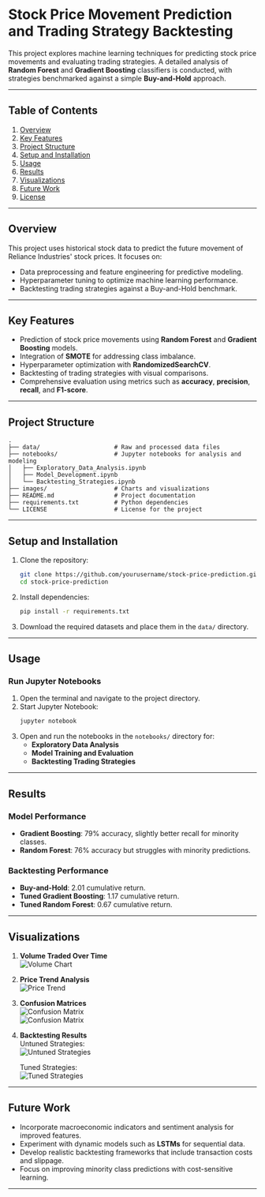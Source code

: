 
# **Stock Price Movement Prediction and Trading Strategy Backtesting**

This project explores machine learning techniques for predicting stock price movements and evaluating trading strategies. A detailed analysis of **Random Forest** and **Gradient Boosting** classifiers is conducted, with strategies benchmarked against a simple **Buy-and-Hold** approach.

---

## **Table of Contents**
1. [Overview](#overview)
2. [Key Features](#key-features)
3. [Project Structure](#project-structure)
4. [Setup and Installation](#setup-and-installation)
5. [Usage](#usage)
6. [Results](#results)
7. [Visualizations](#visualizations)
8. [Future Work](#future-work)
9. [License](#license)

---

## **Overview**

This project uses historical stock data to predict the future movement of Reliance Industries' stock prices. It focuses on:
- Data preprocessing and feature engineering for predictive modeling.
- Hyperparameter tuning to optimize machine learning performance.
- Backtesting trading strategies against a Buy-and-Hold benchmark.

---

## **Key Features**
- Prediction of stock price movements using **Random Forest** and **Gradient Boosting** models.
- Integration of **SMOTE** for addressing class imbalance.
- Hyperparameter optimization with **RandomizedSearchCV**.
- Backtesting of trading strategies with visual comparisons.
- Comprehensive evaluation using metrics such as **accuracy**, **precision**, **recall**, and **F1-score**.

---

## **Project Structure**
```
.
├── data/                     # Raw and processed data files
├── notebooks/                # Jupyter notebooks for analysis and modeling
│   ├── Exploratory_Data_Analysis.ipynb
│   ├── Model_Development.ipynb
│   └── Backtesting_Strategies.ipynb
├── images/                   # Charts and visualizations
├── README.md                 # Project documentation
├── requirements.txt          # Python dependencies
└── LICENSE                   # License for the project
```

---

## **Setup and Installation**

1. Clone the repository:
   ```bash
   git clone https://github.com/yourusername/stock-price-prediction.git
   cd stock-price-prediction
   ```

2. Install dependencies:
   ```bash
   pip install -r requirements.txt
   ```

3. Download the required datasets and place them in the `data/` directory.

---

## **Usage**

### **Run Jupyter Notebooks**
1. Open the terminal and navigate to the project directory.
2. Start Jupyter Notebook:
   ```bash
   jupyter notebook
   ```
3. Open and run the notebooks in the `notebooks/` directory for:
   - **Exploratory Data Analysis**
   - **Model Training and Evaluation**
   - **Backtesting Trading Strategies**

---

## **Results**

### **Model Performance**
- **Gradient Boosting**: 79% accuracy, slightly better recall for minority classes.
- **Random Forest**: 76% accuracy but struggles with minority predictions.

### **Backtesting Performance**
- **Buy-and-Hold**: 2.01 cumulative return.
- **Tuned Gradient Boosting**: 1.17 cumulative return.
- **Tuned Random Forest**: 0.67 cumulative return.

---

## **Visualizations**

1. **Volume Traded Over Time**  
   ![Volume Chart](images/volume_traded.png)

2. **Price Trend Analysis**  
   ![Price Trend](images/price_trend.png)

3. **Confusion Matrices**  
   ![Confusion Matrix](images/confusion_matrix_rf.png)  
   ![Confusion Matrix](images/confusion_matrix_gb.png)

4. **Backtesting Results**  
   Untuned Strategies:  
   ![Untuned Strategies](images/backtesting_untuned.png)  

   Tuned Strategies:  
   ![Tuned Strategies](images/backtesting_tuned.png)

---

## **Future Work**
- Incorporate macroeconomic indicators and sentiment analysis for improved features.
- Experiment with dynamic models such as **LSTMs** for sequential data.
- Develop realistic backtesting frameworks that include transaction costs and slippage.
- Focus on improving minority class predictions with cost-sensitive learning.

---
